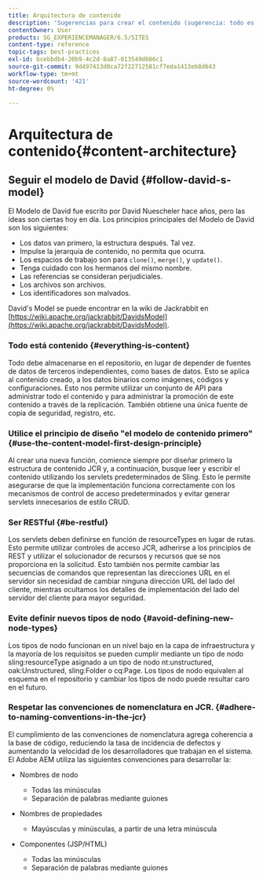 ```yaml
---
title: Arquitectura de contenido
description: 'Sugerencias para crear el contenido (sugerencia: todo es contenido)'
contentOwner: User
products: SG_EXPERIENCEMANAGER/6.5/SITES
content-type: reference
topic-tags: best-practices
exl-id: bcebbdb4-20b9-4c2d-8a87-013549d686c1
source-git-commit: 9d497413d0ca72f22712581cf7eda1413eb8d643
workflow-type: tm+mt
source-wordcount: '421'
ht-degree: 0%

---
```


# Arquitectura de contenido{#content-architecture}

## Seguir el modelo de David {#follow-david-s-model}

El Modelo de David fue escrito por David Nuescheler hace años, pero las ideas son ciertas hoy en día. Los principios principales del Modelo de David son los siguientes:

* Los datos van primero, la estructura después. Tal vez.
* Impulse la jerarquía de contenido, no permita que ocurra.
* Los espacios de trabajo son para `clone()`, `merge()`, y `update()`.
* Tenga cuidado con los hermanos del mismo nombre.
* Las referencias se consideran perjudiciales.
* Los archivos son archivos.
* Los identificadores son malvados.

David&#39;s Model se puede encontrar en la wiki de Jackrabbit en [https://wiki.apache.org/jackrabbit/DavidsModel](https://wiki.apache.org/jackrabbit/DavidsModel).

### Todo está contenido {#everything-is-content}

Todo debe almacenarse en el repositorio, en lugar de depender de fuentes de datos de terceros independientes, como bases de datos. Esto se aplica al contenido creado, a los datos binarios como imágenes, códigos y configuraciones. Esto nos permite utilizar un conjunto de API para administrar todo el contenido y para administrar la promoción de este contenido a través de la replicación. También obtiene una única fuente de copia de seguridad, registro, etc.

### Utilice el principio de diseño &quot;el modelo de contenido primero&quot; {#use-the-content-model-first-design-principle}

Al crear una nueva función, comience siempre por diseñar primero la estructura de contenido JCR y, a continuación, busque leer y escribir el contenido utilizando los servlets predeterminados de Sling. Esto le permite asegurarse de que la implementación funciona correctamente con los mecanismos de control de acceso predeterminados y evitar generar servlets innecesarios de estilo CRUD.

### Ser RESTful {#be-restful}

Los servlets deben definirse en función de resourceTypes en lugar de rutas. Esto permite utilizar controles de acceso JCR, adherirse a los principios de REST y utilizar el solucionador de recursos y recursos que se nos proporciona en la solicitud. Esto también nos permite cambiar las secuencias de comandos que representan las direcciones URL en el servidor sin necesidad de cambiar ninguna dirección URL del lado del cliente, mientras ocultamos los detalles de implementación del lado del servidor del cliente para mayor seguridad.

### Evite definir nuevos tipos de nodo {#avoid-defining-new-node-types}

Los tipos de nodo funcionan en un nivel bajo en la capa de infraestructura y la mayoría de los requisitos se pueden cumplir mediante un tipo de nodo sling:resourceType asignado a un tipo de nodo nt:unstructured, oak:Unstructured, sling:Folder o cq:Page. Los tipos de nodo equivalen al esquema en el repositorio y cambiar los tipos de nodo puede resultar caro en el futuro.

### Respetar las convenciones de nomenclatura en JCR. {#adhere-to-naming-conventions-in-the-jcr}

El cumplimiento de las convenciones de nomenclatura agrega coherencia a la base de código, reduciendo la tasa de incidencia de defectos y aumentando la velocidad de los desarrolladores que trabajan en el sistema. El Adobe AEM utiliza las siguientes convenciones para desarrollar la:

* Nombres de nodo

   * Todas las minúsculas
   * Separación de palabras mediante guiones

* Nombres de propiedades

   * Mayúsculas y minúsculas, a partir de una letra minúscula

* Componentes (JSP/HTML)

   * Todas las minúsculas
   * Separación de palabras mediante guiones
